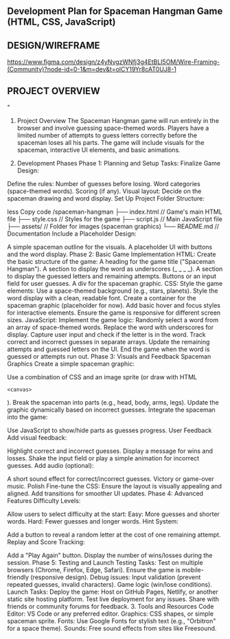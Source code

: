 ## Development Plan for Spaceman Hangman Game (HTML, CSS, JavaScript)


## DESIGN/WIREFRAME

https://www.figma.com/design/z4yNvgzWNfj3g4EtBLI5OM/Wire-Framing-(Community)?node-id=0-1&m=dev&t=olCY19Yr8cAT0UJ8-1

## PROJECT OVERVIEW
"
1.  Project Overview The Spaceman Hangman game will run entirely in the
    browser and involve guessing space-themed words. Players have a
    limited number of attempts to guess letters correctly before the
    spaceman loses all his parts. The game will include visuals for the
    spaceman, interactive UI elements, and basic animations.

2.  Development Phases Phase 1: Planning and Setup Tasks: Finalize Game
    Design:

Define the rules: Number of guesses before losing. Word categories
(space-themed words). Scoring (if any). Visual layout: Decide on the
spaceman drawing and word display. Set Up Project Folder Structure:

less Copy code /spaceman-hangman ├── index.html // Game's main HTML file
├── style.css // Styles for the game ├── script.js // Main JavaScript
file ├── assets/ // Folder for images (spaceman graphics) └── README.md
// Documentation Include a Placeholder Design:

A simple spaceman outline for the visuals. A placeholder UI with buttons
and the word display. Phase 2: Basic Game Implementation HTML: Create
the basic structure of the game: A heading for the game title ("Spaceman
Hangman"). A section to display the word as underscores (\_ \_ \_ \_). A
section to display the guessed letters and remaining attempts. Buttons
or an input field for user guesses. A div for the spaceman graphic. CSS:
Style the game elements: Use a space-themed background (e.g., stars,
planets). Style the word display with a clean, readable font. Create a
container for the spaceman graphic (placeholder for now). Add basic
hover and focus styles for interactive elements. Ensure the game is
responsive for different screen sizes. JavaScript: Implement the game
logic: Randomly select a word from an array of space-themed words.
Replace the word with underscores for display. Capture user input and
check if the letter is in the word. Track correct and incorrect guesses
in separate arrays. Update the remaining attempts and guessed letters on
the UI. End the game when the word is guessed or attempts run out. Phase
3: Visuals and Feedback Spaceman Graphics Create a simple spaceman
graphic:

Use a combination of CSS and an image sprite (or draw with HTML
```{=html}
<canvas>
```
). Break the spaceman into parts (e.g., head, body, arms, legs). Update
the graphic dynamically based on incorrect guesses. Integrate the
spaceman into the game:

Use JavaScript to show/hide parts as guesses progress. User Feedback Add
visual feedback:

Highlight correct and incorrect guesses. Display a message for wins and
losses. Shake the input field or play a simple animation for incorrect
guesses. Add audio (optional):

A short sound effect for correct/incorrect guesses. Victory or game-over
music. Polish Fine-tune the CSS: Ensure the layout is visually appealing
and aligned. Add transitions for smoother UI updates. Phase 4: Advanced
Features Difficulty Levels:

Allow users to select difficulty at the start: Easy: More guesses and
shorter words. Hard: Fewer guesses and longer words. Hint System:

Add a button to reveal a random letter at the cost of one remaining
attempt. Replay and Score Tracking:

Add a "Play Again" button. Display the number of wins/losses during the
session. Phase 5: Testing and Launch Testing Tasks: Test on multiple
browsers (Chrome, Firefox, Edge, Safari). Ensure the game is
mobile-friendly (responsive design). Debug issues: Input validation
(prevent repeated guesses, invalid characters). Game logic (win/lose
conditions). Launch Tasks: Deploy the game: Host on GitHub Pages,
Netlify, or another static site hosting platform. Test live deployment
for any issues. Share with friends or community forums for feedback. 3.
Tools and Resources Code Editor: VS Code or any preferred editor.
Graphics: CSS shapes, or simple spaceman sprite. Fonts: Use Google Fonts
for stylish text (e.g., "Orbitron" for a space theme). Sounds: Free
sound effects from sites like Freesound.
